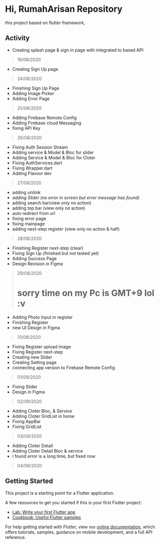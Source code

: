 # Hi, RumahArisan Repository
this project based on flutter framework, 

## Activity

- Creating splash page & sign in page with integrated to based API
> 19/08/2020

- Creating Sign Up page 
> 24/08/2020

- Finishing Sign Up Page
- Adding Image Picker 
- Adding Error Page
> 25/08/2020

- Adding Firebase Remote Config
- Adding Firebase cloud Messaging
- fixing API Key
> 26/08/2020

- Fixing Auth Session Stream
- Adding service & Model & Bloc for slider
- Adding Service & Model & Bloc for Cloter
- Fixing AuthServices.dart
- Fixing Wrapper.dart
- Adding Flavour dev
> 27/08/2020

- adding unilink
- *adding Slider (no error in screen but error message has found)*
- adding search bar(view only no action)
- adding top bar (view only no action)
- auto redirect from url
- fixing error page
- fixing mainpage
- adding next-step register (view only no action & half)
> 28/08/2020

- Finishing Register next-step (clear)
- Fixing Sign Up (finished but not tested yet)
- Adding Success Page
- Design Revision in Figma 
> 29/08/2020
># sorry time on my Pc is GMT+9 lol :v

- Adding Photo Input in register
- Finishing Register
- new UI Design in Figma
> 31/08/2020

- Fixing Register upload image
- Fixing Register next-step
- Creating new Slider
- Creating Setting page
- connecting app version to Firebase Remote Config
> 01/09/2020 

- Fixing Slider
- Design in Figma
> 02/09/2020

- Adding Cloter Bloc, & Service
- Adding Cloter GridList in home
- Fixing AppBar
- Fixing GridList
> 03/09/2020

- Adding Cloter Detail
- Adding Cloter Detail Bloc & service
- i found error is a long time, but fixed now
> 04/09/2020



## Getting Started

This project is a starting point for a Flutter application.

A few resources to get you started if this is your first Flutter project:

- [Lab: Write your first Flutter app](https://flutter.dev/docs/get-started/codelab)
- [Cookbook: Useful Flutter samples](https://flutter.dev/docs/cookbook)

For help getting started with Flutter, view our
[online documentation](https://flutter.dev/docs), which offers tutorials,
samples, guidance on mobile development, and a full API reference.
